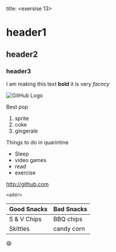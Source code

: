 title: <exersise 13>
# header1 
## header2
### header3

I am making this text **bold** it is very *facncy*

![GitHub Logo](/images/logo.png)

Best pop 
1. sprite 
2. coke
3. gingerale 

Things to do in quarintine
* Sleep
* video games 
* read 
* exercise 

http://github.com

`<addr>`

Good Snacks|Bad Snacks
----------|----------
S & V Chips| BBQ chips
Skittles | candy corn

:smile:
